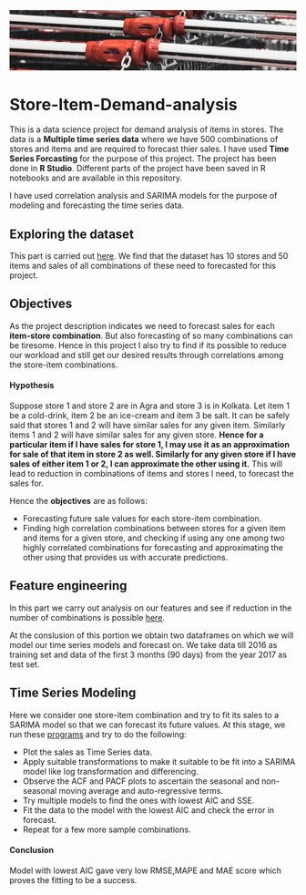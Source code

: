 ![pic0](https://raw.githubusercontent.com/Aviator16/Store-Item-Demand-analysis/main/Images/header.png)
# Store-Item-Demand-analysis

This is a data science project for demand analysis of items in stores. The data is a **Multiple time series data** where we have 500 combinations of stores and items and are required to forecast thier sales. I have used **Time Series Forcasting** for the purpose of this project. The project has been done in **R Studio**. Different parts of the project have been saved in R notebooks and are available in this repository.

I have used correlation analysis and SARIMA models for the purpose of modeling and forecasting the time series data.

## Exploring the dataset
This part is carried out [here](https://github.com/Aviator16/Store-Item-Demand-analysis/tree/main/Dataset%20Exploration).
We find that the dataset has 10 stores and 50 items and sales of all combinations of these need to forecasted for this project.

## Objectives
As the project description indicates we need to forecast sales for each **item-store combination**. But also forecasting of so many combinations can be tiresome. Hence in this project I also try to find if its possible to reduce our workload and still get our desired results through correlations among the store-item combinations.
#### Hypothesis ####
Suppose store 1 and store 2 are in Agra and store 3 is in Kolkata. Let item 1 be a cold-drink, item 2 be an ice-cream and item 3 be salt. It can be safely said that stores 1 and 2 will have similar sales for any given item. Similarly items 1 and 2 will have similar sales for any given store. **Hence for a particular item if I have sales for store 1, I may use it as an approximation for sale of that item in store 2 as well. Similarly for any given store if I have sales of either item 1 or 2, I can approximate the other using it.** This will lead to reduction in combinations of items and stores I need, to forecast the sales for.

Hence the **objectives** are as follows:
* Forecasting future sale values for each store-item combination.
* Finding high correlation combinations between stores for a given item and items for a given store, and checking if using any one among two highly correlated combinations for forecasting and approximating the other using that provides us with accurate predictions. 

## Feature engineering
In this part we carry out analysis on our features and see if reduction in the number of combinations is possible [here](https://github.com/Aviator16/Store-Item-Demand-analysis/tree/main/Feature%20Engineering).

At the conslusion of this portion we obtain two dataframes on which we will model our time series models and forecast on. We take data till 2016 as training set and data of the first 3 months (90 days) from the year 2017 as test set.

## Time Series Modeling
Here we consider one store-item combination and try to fit its sales to a SARIMA model so that we can forecast its future values. At this stage, we run these [programs](https://github.com/Aviator16/Store-Item-Demand-analysis/tree/main/Time%20Series%20Modeling) and try to do the following:
* Plot the sales as Time Series data.
* Apply suitable transformations to make it suitable to be fit into a SARIMA model like log transformation and differencing.
* Observe the ACF and PACF plots to ascertain the seasonal and non-seasonal moving average and auto-regressive terms.
* Try multiple models to find the ones with lowest AIC and SSE.
* Fit the data to the model with the lowest AIC and check the error in forecast.
* Repeat for a few more sample combinations.

#### Conclusion
Model with lowest AIC gave very low RMSE,MAPE and MAE score which proves the fitting to be a success.
